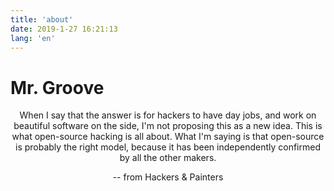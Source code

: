 ```yaml
---
title: 'about'
date: 2019-1-27 16:21:13
lang: 'en'
---
```


# Mr. Groove

<div align="center">

When I say that the answer is for hackers to have day jobs,
and work on beautiful software on the side, I'm not proposing this as a new idea.
This is what open-source hacking is all about.
What I'm saying is that open-source is probably the right model,
because it has been independently confirmed by all the other makers.

-- from Hackers & Painters

</div>
